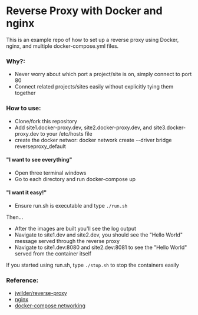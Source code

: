 # Reverse Proxy with Docker and nginx

This is an example repo of how to set up a reverse proxy using Docker, nginx, and multiple docker-compose.yml files. 

### Why?:  
* Never worry about which port a project/site is on, simply connect to port 80
* Connect related projects/sites easily without explicitly tying them together

### How to use:
* Clone/fork this repository
* Add site1.docker-proxy.dev, site2.docker-proxy.dev, and site3.docker-proxy.dev to your /etc/hosts file
* create the docker networ: docker network create --driver bridge reverseproxy_default

#### "I want to see everything"
* Open three terminal windows
* Go to each directory and run docker-compose up
#### "I want it easy!"
* Ensure run.sh is executable and type `./run.sh`

Then...  

* After the images are built you'll see the log output
* Navigate to site1.dev and site2.dev, you should see the "Hello World" message served through the reverse proxy
* Navigate to site1.dev:8080 and site2.dev:8081 to see the "Hello World" served from the container itself

If you started using run.sh, type `./stop.sh` to stop the containers easily  

### Reference: 
* [jwilder/reverse-proxy](https://github.com/jwilder/nginx-proxy)
* [nginx](https://hub.docker.com/_/nginx/)
* [docker-compose networking](https://docs.docker.com/compose/networking/)
 
